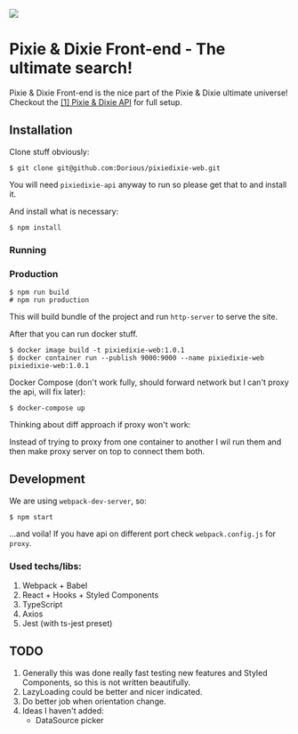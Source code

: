 ![](https://user-images.githubusercontent.com/2143349/72977784-7fd1b680-3dd5-11ea-917a-3bfe7660f590.png)

# Pixie & Dixie Front-end - The ultimate search!
Pixie & Dixie Front-end is the nice part of the Pixie & Dixie ultimate universe!<br>
Checkout the [[1] Pixie & Dixie API][#api] for full setup.

## Installation
Clone stuff obviously:

    $ git clone git@github.com:Dorious/pixiedixie-web.git
You will need `pixiedixie-api` anyway to run so please get that to and install it.
	
And install what is necessary:

	$ npm install
    
### Running

### Production

	$ npm run build
	# npm run production
This will build bundle of the project and run `http-server` to serve the site.

After that you can run docker stuff.
	
	$ docker image build -t pixiedixie-web:1.0.1 
	$ docker container run --publish 9000:9000 --name pixiedixie-web pixiedixie-web:1.0.1

Docker Compose (don't work fully, should forward network but I can't proxy the api, will fix later):

	$ docker-compose up
Thinking about diff approach if proxy won't work:

Instead of trying to proxy from one container to another I wil run them and then make proxy server on top to connect them both.

## Development
We are using `webpack-dev-server`, so:

	$ npm start
...and voila! If you have api on different port check `webpack.config.js` for `proxy`.

### Used techs/libs:
1. Webpack + Babel
2. React + Hooks + Styled Components
2. TypeScript
4. Axios
5. Jest (with ts-jest preset)

## TODO
1. Generally this was done really fast testing new features and Styled Components, so this is not written beautifully.
2. LazyLoading could be better and nicer indicated.
2. Do better job when orientation change.
2. Ideas I haven't added:
	* DataSource picker

[#api]: https://github.com/Dorious/pixiedixie-api "API"
[#apidoc]: http://localhost:8001/api/v1 "API generated documentation"